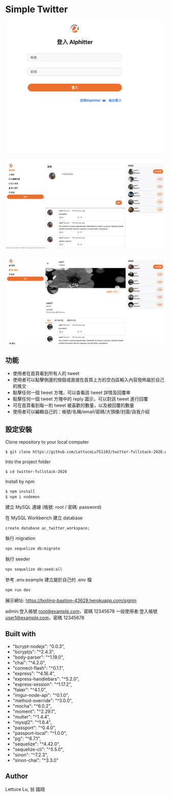 # Simple Twitter

![page_1](./loginv1.png)

![page_2](./indexv1.png)

![page_3](./userv1.png)


## 功能
* 使用者在首頁看到所有人的 tweet
* 使用者可以點擊側邊的按鈕或直接在首頁上方的空白區輸入內容發佈屬於自己的推文
* 點擊任何一個 tweet 方塊，可以查看該 tweet 詳情及回覆串
* 點擊任何一個 tweet 方塊中的 reply 圖示，可以對該 tweet 進行回覆
* 可在首頁看到每一則 tweet 被喜歡的數量，以及被回覆的數量
* 使用者可以編輯自己的：帳號/名稱/email/密碼/大頭像/封面/自我介紹

## 設定安裝

Clone repository to your local computer

```bash
$ git clone https://github.com/LettuceLu751103/twitter-fullstack-2020.git
```

Into the project folder

```bash
$ cd twitter-fullstack-2020
```

Install by npm

```bash
$ npm install
$ npm i nodemon
```

建立 MySQL 連線 (帳號: root / 密碼: password)

在 MySQL Workbench 建立 database

```
create database ac_twitter_workspace;
```

執行 migration

```bash
npx sequelize db:migrate
```

執行 seeder

```bash
npx sequelize db:seed:all
```

參考 .env.example 建立屬於自己的 .env 檔

```bash
npm run dev
```

展示網址: https://boiling-bastion-43629.herokuapp.com/signin

admin:登入帳號 root@example.com，密碼 12345678
一般使用者:登入帳號 user1@example.com，密碼 12345678


## Built with
* "bcrypt-nodejs": "0.0.3",
* "bcryptjs": "^2.4.3",
* "body-parser": "^1.19.0",
* "chai": "^4.2.0",
* "connect-flash": "^0.1.1",
* "express": "^4.16.4",
* "express-handlebars": "^5.2.0",
* "express-session": "^1.17.2",
* "faker": "^4.1.0",
* "imgur-node-api": "^0.1.0",
* "method-override": "^3.0.0",
* "mocha": "^6.0.2",
* "moment": "^2.29.1",
* "multer": "^1.4.4",
* "mysql2": "^1.6.4",
* "passport": "^0.4.0",
* "passport-local": "^1.0.0",
* "pg": "^8.7.1",
* "sequelize": "^4.42.0",
* "sequelize-cli": "^5.5.0",
* "sinon": "^7.2.3",
* "sinon-chai": "^3.3.0"


## Author
Lettuce Lu, 翁 國翔
